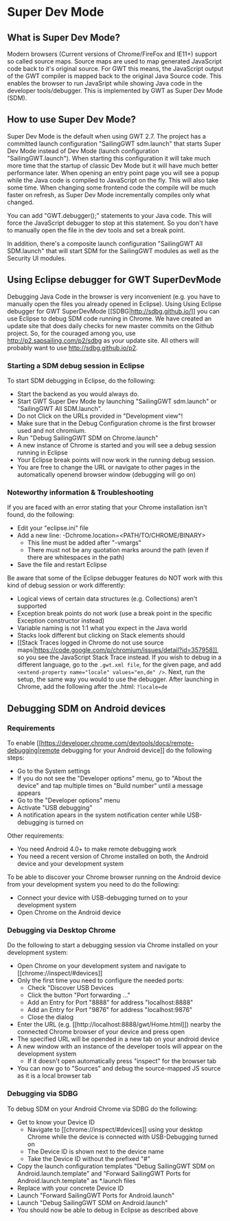 # Super Dev Mode

## What is Super Dev Mode?

Modern browsers (Current versions of Chrome/FireFox and IE11+) support so called source maps.
Source maps are used to map generated JavaScript code back to it's original source.
For GWT this means, the JavaScript output of the GWT compiler is mapped back to the original Java Source code.
This enables the browser to run JavaSript while showing Java code in the developer tools/debugger.
This is implemented by GWT as Super Dev Mode (SDM).

## How to use Super Dev Mode?

Super Dev Mode is the default when using GWT 2.7. The project has a committed launch configuration "SailingGWT sdm.launch" that starts Super Dev Mode instead of Dev Mode (launch configuration "SailingGWT.launch").
When starting this configuration it will take much more time that the startup of classic Dev Mode but it will have much better performance later.
When opening an entry point page you will see a popup while the Java code is compiled to JavaScript on the fly. This will also take some time.
When changing some frontend code the compile will be much faster on refresh, as Super Dev Mode incrementally compiles only what changed.

You can add "GWT.debugger();" statements to your Java code.
This will force the JavaScript debugger to stop at this statement.
So you don't have to manually open the file in the dev tools and set a break point.

In addition, there's a composite launch configuration "SailingGWT All SDM.launch" that will start SDM for the SailingGWT modules as well as the Security UI modules.

## Using Eclipse debugger for GWT SuperDevMode

Debugging Java Code in the browser is very inconvenient (e.g. you have to manually open the files you already opened in Eclipse).
Using Using Eclipse debugger for GWT SuperDevMode [[SDBG|http://sdbg.github.io/]] you can use Eclipse to debug SDM code running in Chrome. We have created an update site that does daily checks for new master commits on the Github project. So, for the couraged among you, use http://p2.sapsailing.com/p2/sdbg as your update site. All others will probably want to use http://sdbg.github.io/p2.

### Starting a SDM debug session in Eclipse

To start SDM debugging in Eclipse, do the following:

* Start the backend as you would always do.
* Start GWT Super Dev Mode by launching "SailingGWT sdm.launch" or "SailingGWT All SDM.launch".
* Do not Click on the URLs provided in "Development view"!
* Make sure that in the Debug Configuration chrome is the first browser used and not chromium. 
* Run "Debug SailingGWT SDM on Chrome.launch"
* A new instance of Chrome is started and you will see a debug session running in Eclipse
* Your Eclipse break points will now work in the running debug session.
* You are free to change the URL or navigate to other pages in the automatically openend browser window (debugging will go on)

### Noteworthy information & Troubleshooting

If you are faced with an error stating that your Chrome installation isn't found, do the following:

* Edit your "eclipse.ini" file
* Add a new line: -Dchrome.location=<PATH/TO/CHROME/BINARY>
  * This line must be added after "-vmargs"
  * There must not be any quotation marks around the path (even if there are whitespaces in the path)
* Save the file and restart Eclipse

Be aware that some of the Eclipse debugger features do NOT work with this kind of debug session or work differently:

* Logical views of certain data structures (e.g. Collections) aren't supported
* Exception break points do not work (use a break point in the specific Exception constructor instead)
* Variable naming is not 1:1 what you expect in the Java world
* Stacks look different but clicking on Stack elements should
* [[Stack Traces logged in Chrome do not use source maps|https://code.google.com/p/chromium/issues/detail?id=357958]], so you see the JavaScript Stack Trace instead.
If you wish to debug in a different language, go to the `.gwt.xml file`, for the given page, and add `<extend-property name="locale" values="en,de" />`. Next, run the setup, the same way you would to use the debugger. After launching in Chrome, add the following after the .html: `?locale=de`

## Debugging SDM on Android devices

### Requirements

To enable [[https://developer.chrome.com/devtools/docs/remote-debugging|remote debugging for your Android device]] do the following steps:

* Go to the System settings
* If you do not see the "Developer options" menu, go to "About the device" and tap multiple times on "Build number" until a message appears
* Go to the "Developer options" menu 
* Activate "USB debugging"
* A notification apears in the system notification center while USB-debugging is turned on

Other requirements:

* You need Android 4.0+ to make remote debugging work
* You need a recent version of Chrome installed on both, the Android device and your development system

To be able to discover your Chrome browser running on the Android device from your development system you need to do the following:

* Connect your device with USB-debugging turned on to your development system
* Open Chrome on the Android device

### Debugging via Desktop Chrome

Do the following to start a debugging session via Chrome installed on your development system:

* Open Chrome on your development system and navigate to [[chrome://inspect/#devices]]
* Only the first time you need to configure the needed ports:
  * Check "Discover USB Devices
  * Click the button "Port forwarding ..."
  * Add an Entry for Port "8888" for address "localhost:8888"
  * Add an Entry for Port "9876" for address "localhost:9876"
  * Close the dialog
* Enter the URL (e.g. [[http://localhost:8888/gwt/Home.html]]) nearby the connected Chrome browser of your device and press open
* The specified URL will be opended in a new tab on your android device
* A new window with an instance of the developer tools will appear on the development system
  * If it doesn't open automatically press "inspect" for the browser tab
* You can now go to "Sources" and debug the source-mapped JS source as it is a local browser tab

### Debugging via SDBG

To debug SDM on your Android Chrome via SDBG do the following:

* Get to know your Device ID
  * Navigate to [[chrome://inspect/#devices]] using your desktop Chrome while the device is connected with USB-Debugging turned on
  * The Device ID is shown next to the device name
  * Take the Device ID without the prefixed "#"
* Copy the launch configuration templates "Debug SailingGWT SDM on Android.launch.template" and "Forward SailingGWT Ports for Android.launch.template" as *.launch files
* Replace <YOUR-DEVICE> with your concrete Device ID
* Launch "Forward SailingGWT Ports for Android.launch"
* Launch "Debug SailingGWT SDM on Android.launch"
* You should now be able to debug in Eclipse as described above
